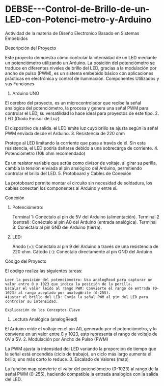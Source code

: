# DEBSE---Control-de-Brillo-de-un-LED-con-Potenci-metro-y-Arduino
Actividad de la materia de Diseño Electronico Basado en Sistemas Embebidos

Descripción del Proyecto

Este proyecto demuestra cómo controlar la intensidad de un LED mediante un potenciómetro utilizando un Arduino. La posición del potenciómetro se traduce en diferentes niveles de brillo del LED, gracias a la modulación por ancho de pulso (PWM), es un sistema embebido básico con aplicaciones prácticas en electrónica y control de iluminación.
Componentes Utilizados y sus Funciones
1. Arduino UNO

El cerebro del proyecto, es un microcontrolador que recibe la señal analógica del potenciómetro, la procesa y genera una señal PWM para controlar el LED, su versatilidad lo hace ideal para proyectos de este tipo.
2. LED (Diodo Emisor de Luz)

El dispositivo de salida. el LED emite luz cuyo brillo se ajusta según la señal PWM enviada desde el Arduino.
3. Resistencia de 220 ohm

Protege al LED limitando la corriente que pasa a través de él. Sin esta resistencia, el LED podría dañarse debido a una sobrecarga de corriente.
4. Potenciómetro (10k ohm recomendado)

Es un resistor variable que actúa como divisor de voltaje, al girar su perilla, cambia la tensión enviada al pin analógico del Arduino, permitiendo controlar el brillo del LED.
5. Protoboard y Cables de Conexión

La protoboard permite montar el circuito sin necesidad de soldadura, los cables conectan los componentes al Arduino y entre sí.

Conexión
1. Potenciómetro:

    Terminal 1: Conéctalo al pin de 5V del Arduino (alimentación).
    Terminal 2 (central): Conéctalo al pin A0 del Arduino (entrada analógica).
    Terminal 3: Conéctalo al pin GND del Arduino (tierra).

2. LED:

    Ánodo (+): Conéctalo al pin 9 del Arduino a través de una resistencia de 220 ohm.
    Cátodo (-): Conéctalo directamente al pin GND del Arduino.

Código del Proyecto

El código realiza las siguientes tareas:

    Leer la posición del potenciómetro: Usa analogRead para capturar un valor entre 0 y 1023 que indica la posición de la perilla.
    Escalar el valor leído al rango PWM: Convierte el rango de entrada (0-1023) al rango aceptado por analogWrite (0-255).
    Ajustar el brillo del LED: Envía la señal PWM al pin del LED para controlar su intensidad.

    Explicación de los Conceptos Clave
1. Lectura Analógica (analogRead)

El Arduino mide el voltaje en el pin A0, generado por el potenciómetro, y lo convierte en un valor entre 0 y 1023, esto representa el rango de voltaje de 0V a 5V.
2. Modulación por Ancho de Pulso (PWM)

La PWM ajusta la intensidad del LED variando la proporción de tiempo que la señal está encendida (ciclo de trabajo), un ciclo más largo aumenta el brillo; uno más corto lo reduce.
3. Escalado de Valores (map)

La función map convierte el valor del potenciómetro (0-1023) al rango de la señal PWM (0-255), haciendo compatible la entrada analógica con la salida del LED.


